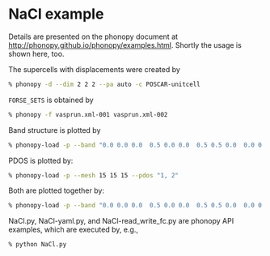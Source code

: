 # NaCl example

Details are presented on the phonopy document at
http://phonopy.github.io/phonopy/examples.html. Shortly the usage is shown here,
too.

The supercells with displacements were created by

```bash
% phonopy -d --dim 2 2 2 --pa auto -c POSCAR-unitcell
```

`FORSE_SETS` is obtained by

```bash
% phonopy -f vasprun.xml-001 vasprun.xml-002
```

Band structure is plotted by

```bash
% phonopy-load -p --band "0.0 0.0 0.0  0.5 0.0 0.0  0.5 0.5 0.0  0.0 0.0 0.0  0.5 0.5 0.5"
```

PDOS is plotted by:

```bash
% phonopy-load -p --mesh 15 15 15 --pdos "1, 2"
```

Both are plotted together by:

```bash
% phonopy-load -p --band "0.0 0.0 0.0  0.5 0.0 0.0  0.5 0.5 0.0  0.0 0.0 0.0  0.5 0.5 0.5" --mesh 15 15 15 --pdos "1, 2"
```

NaCl.py, NaCl-yaml.py, and NaCl-read_write_fc.py are phonopy API examples, which are executed by, e.g.,

```bash
% python NaCl.py
```
